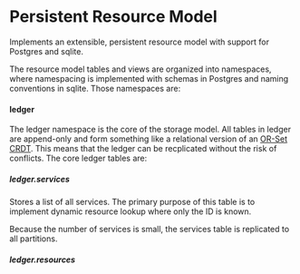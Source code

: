 Persistent Resource Model
=====

Implements an extensible, persistent resource model with support for Postgres and sqlite.

The resource model tables and views are organized into namespaces, where namespacing is implemented with schemas in Postgres and naming conventions in sqlite. Those namespaces are:

#### ledger

The ledger namespace is the core of the storage model. All tables in ledger are append-only and form something like a relational version of an [OR-Set CRDT](https://en.wikipedia.org/wiki/Conflict-free_replicated_data_type). This means that the ledger can be recplicated without the risk of conflicts. The core ledger tables are:

##### ledger.services

Stores a list of all services. The primary purpose of this table is to implement dynamic resource lookup where only the ID is known.

Because the number of services is small, the services table is replicated to all partitions.

##### ledger.resources


